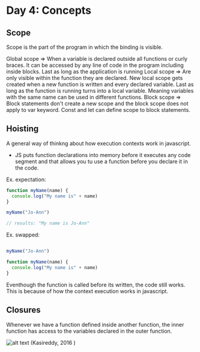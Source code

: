 # Day 4: Concepts


## Scope
Scope is the part of the program in which the binding is visible. 

Global scope => When a variable is declared outside all functions or curly braces. It can be accessed by any line of code in the program including inside blocks. Last as long as the application is running
Local scope => Are only visible within the function they are declared. New local scope gets created when a new function is written and every declared variable. Last as long as the function is running
turns into a local variable. Meaning variables with the same name can be used in different functions. 
Block scope => Block statements don't create a new scope and the block scope does not apply to var keyword. Const and let can define scope to block statements. 

## Hoisting
A general way of thinkng about how execution contexts work in javascript. 

* JS puts function declarations into memory before it executes any code segment and that allows you tu use a function before you declare it in the code.

Ex. expectation:

```javascript
function myName(name) {
  console.log("My name is" + name) 
}

myName("Jo-Ann")

// results: "My name is Jo-Ann"
```
Ex. swapped:

```javascript

myName("Jo-Ann")

function myName(name) {
  console.log("My name is" + name)
}
```

Eventhough the function is called before its written, the code still works. This is because of how the context execution works in javascript. 

## Closures

Whenever we have a function defined inside another function, the inner function has access to the variables declared in the outer function. 

![alt text](https://uploads-ssl.webflow.com/5dc87b3620589749198717e1/5dd5846e5572e43fecce7e79_lets-learn-javascript-closures-1.png "Closures")
(Kasireddy, 2016
)